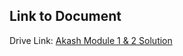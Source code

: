 ## Link to Document  

Drive Link: [Akash Module 1 & 2 Solution](https://drive.google.com/file/d/1eFl8Il7Y0Nlxw8-nMZJsmPktKmF16arw/view?usp=sharing)
